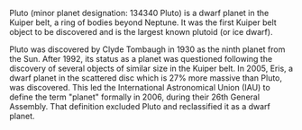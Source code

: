 Pluto (minor planet designation: 134340 Pluto) is a dwarf planet in the Kuiper belt, a ring of bodies beyond Neptune. It was the first Kuiper belt object to be discovered and is the largest known plutoid (or ice dwarf).

Pluto was discovered by Clyde Tombaugh in 1930 as the ninth planet from the Sun. After 1992, its status as a planet was questioned following the discovery of several objects of similar size in the Kuiper belt. In 2005, Eris, a dwarf planet in the scattered disc which is 27% more massive than Pluto, was discovered. This led the International Astronomical Union (IAU) to define the term "planet" formally in 2006, during their 26th General Assembly. That definition excluded Pluto and reclassified it as a dwarf planet.
